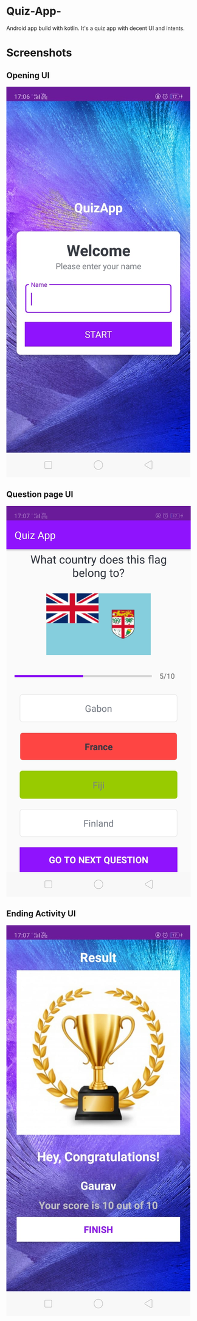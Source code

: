 # Quiz-App-
Android app build with kotlin. It's a quiz app with decent UI and intents.

# Screenshots


## Opening UI
<img src="1.jpeg"/>


## Question page UI
<img src="2.jpeg"/>


## Ending Activity UI
<img src="3.jpeg"/>
